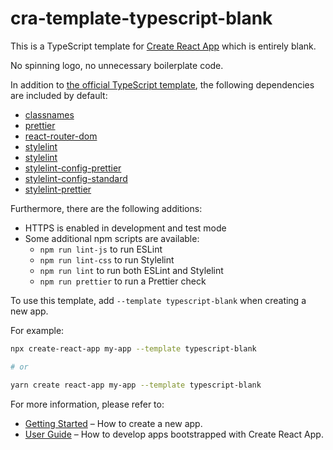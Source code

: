 # cra-template-typescript-blank

This is a TypeScript template for [Create React App](https://github.com/facebook/create-react-app) which is entirely blank.

No spinning logo, no unnecessary boilerplate code.

In addition to [the official TypeScript template](https://github.com/facebook/create-react-app/tree/main/packages/cra-template-typescript), the following dependencies are included by default:

- [classnames](https://www.npmjs.com/package/classnames)
- [prettier](https://www.npmjs.com/package/prettier)
- [react-router-dom](https://www.npmjs.com/package/react-router-dom)
- [stylelint](https://www.npmjs.com/package/stylelint)
- [stylelint](https://www.npmjs.com/package/stylelint)
- [stylelint-config-prettier](https://www.npmjs.com/package/stylelint-config-prettier)
- [stylelint-config-standard](https://www.npmjs.com/package/stylelint-config-standard)
- [stylelint-prettier](https://www.npmjs.com/package/stylelint-prettier)

Furthermore, there are the following additions:

- HTTPS is enabled in development and test mode
- Some additional npm scripts are available:
  - `npm run lint-js` to run ESLint
  - `npm run lint-css` to run Stylelint
  - `npm run lint` to run both ESLint and Stylelint
  - `npm run prettier` to run a Prettier check

To use this template, add `--template typescript-blank` when creating a new app.

For example:

```sh
npx create-react-app my-app --template typescript-blank

# or

yarn create react-app my-app --template typescript-blank
```

For more information, please refer to:

- [Getting Started](https://create-react-app.dev/docs/getting-started) – How to create a new app.
- [User Guide](https://create-react-app.dev) – How to develop apps bootstrapped with Create React App.
